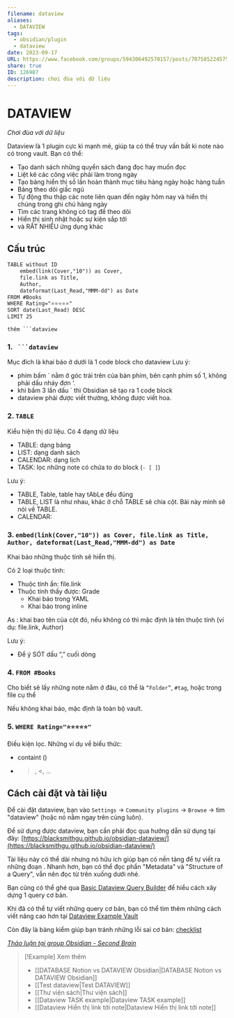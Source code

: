 ```yaml
---
filename: dataview
aliases:
  - DATAVIEW
tags:
  - obsidian/plugin
  - dataview
date: 2023-09-17
URL: https://www.facebook.com/groups/594306492570157/posts/707585224575616/
share: true
ID: 126987
description: chơi đùa với dữ liệu
---
```

# DATAVIEW
*Chơi đùa với dữ liệu*

Dataview là 1 plugin cực kì mạnh mẽ, giúp ta có thể truy vấn bất kì note nào có trong vault. Bạn có thể:

- Tạo danh sách những quyển sách đang đọc hay muốn đọc
- Liệt kê các công việc phải làm trong ngày
- Tạo bảng hiển thị số lần hoàn thành mục tiêu hàng ngày hoặc hàng tuần
- Bảng theo dõi giấc ngủ
- Tự động thu thập các note liên quan đến ngày hôm nay và hiển thị chúng trong ghi chú hàng ngày
- Tìm các trang không có tag để theo dõi
- Hiển thị sinh nhật hoặc sự kiện sắp tới
- và RẤT NHIỀU ứng dụng khác

## Cấu trúc 

```md
TABLE without ID
	embed(link(Cover,"10")) as Cover,
	file.link as Title,
	Author,
	dateformat(Last_Read,"MMM-dd") as Date
FROM #Books
WHERE Rating="⭐⭐⭐⭐⭐"
SORT date(Last_Read) DESC
LIMIT 25
```

`thêm ```dataview`

### 1. ` ```dataview`
Mục đích là khai báo ở dưới là 1 code block cho dataview
Lưu ý:

- phím bấm \` nằm ở góc trái trên của bàn phím, bên cạnh phím số 1, không phải dấu nháy đơn ‘.
- khi bấm 3 lần dấu \` thì Obsidian sẽ tạo ra 1 code block
- dataview phải được viết thường, không được viết hoa.

### 2. `TABLE`
Kiểu hiện thị dữ liệu. Có 4 dạng dữ liệu

- TABLE: dạng bảng
- LIST: dạng danh sách
- CALENDAR: dạng lịch
- TASK: lọc những note có chứa to do block (`- [ ]`)

Lưu ý:

- TABLE, Table, table hay tAbLe đều đúng 
- TABLE, LIST là như nhau, khác ở chỗ TABLE sẽ chia cột. Bài này mình sẽ nói về TABLE.
- CALENDAR: 

### 3. `embed(link(Cover,"10")) as Cover, file.link as Title, Author, dateformat(Last_Read,"MMM-dd") as Date`
Khai báo những thuộc tính sẽ hiển thị.

Có 2 loại thuộc tính:

- Thuộc tính ẩn: file.link
- Thuộc tính thấy được: Grade
	- Khai báo trong YAML
	- Khai báo trong inline


As : khai bao tên của cột đó, nếu không có thì mặc định là tên thuộc tính (ví dụ: file.link, Author)

Lưu ý:
- Để ý SÓT dấu ”,” cuối dòng

### 4. `FROM #Books`
Cho biết sẽ lấy những note nằm ở đâu, có thể là `“Folder”`, `#tag`, hoặc trong file cụ thể

Nếu không khai báo, mặc định là toàn bộ vault.

### 5. `WHERE Rating="⭐⭐⭐⭐⭐"`
Điều kiện lọc.
Những ví dụ về biểu thức:
- containt ()
- >, <, …

## Cách cài đặt và tài liệu

Để cài đặt dataview, bạn vào `Settings` → `Community plugins` → `Browse` → tìm "dataview" (hoặc nó nằm ngay trên cùng luôn).

Để sử dụng được dataview, bạn cần phải đọc qua hướng dẫn sử dụng tại đây: [https://blacksmithgu.github.io/obsidian-dataview/](https://blacksmithgu.github.io/obsidian-dataview/)

Tài liệu này có thể dài nhưng nó hữu ích giúp bạn có nền tảng để tự viết ra những đoạn . Nhanh hơn, bạn có thể đọc phần "Metadata" và "Structure of a Query", vẫn nên đọc từ trên xuống dưới nhé.

Bạn cũng có thể ghé qua [Basic Dataview Query Builder](https://s-blu.github.io/basic-dataview-query-builder/) để hiểu cách xây dựng 1 query cơ bản.

Khi đã có thể tự viết những query cơ bản, bạn có thể tìm thêm những cách viết nâng cao hơn tại [Dataview Example Vault](https://s-blu.github.io/obsidian_dataview_example_vault/)

Còn đây là bảng kiểm giúp bạn tránh những lỗi sai cơ bản: [checklist](https://docs.google.com/document/d/1P8QljzvtmdpL1mfA2VL5Q972bRAsU1-CLxryVIgH80w/edit)

*[Thảo luận tại group Obsidian - Second Brain](https://www.facebook.com/groups/594306492570157/posts/707585224575616/)*

> [!Example] Xem thêm
> - [[DATABASE Notion vs DATAVIEW Obsidian|DATABASE Notion vs DATAVIEW Obsidian]]
> - [[Test dataview|Test DATAVIEW]]
> - [[Thư viện sách|Thư viện sách]]
> - [[Dataview TASK example|Dataview TASK example]]
> - [[Dataview Hiển thị link tới note|Dataview Hiển thị link tới note]]